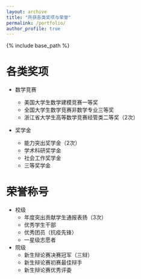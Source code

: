 ```yaml
---
layout: archive
title: "所获各类奖项与荣誉"
permalink: /portfolio/
author_profile: true
---
```


{% include base_path %}


# 各类奖项

* 数学竞赛
  * 美国大学生数学建模竞赛一等奖
  * 全国大学生数学竞赛非数学专业三等奖
  * 浙江省大学生高等数学竞赛经管类二等奖（2次）
   
* 奖学金
  * 能力突出奖学金（2次）
  * 学术科研奖学金
  * 社会工作奖学金
  * 三等奖学金


# 荣誉称号
* 校级
  * 年度突出贡献学生通报表扬（3次）
  * 优秀学生干部
  * 优秀团员（抗疫先锋）
  * 一星级志愿者
* 院级
  * 新生辩论赛决赛冠军（三辩）
  * 新生辩论赛初赛最佳辩手
  * 新生辩论赛优秀评委

